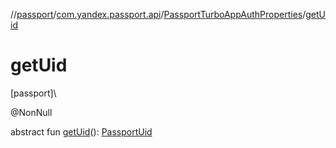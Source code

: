 //[passport](../../../index.md)/[com.yandex.passport.api](../index.md)/[PassportTurboAppAuthProperties](index.md)/[getUid](get-uid.md)

# getUid

[passport]\

@NonNull

abstract fun [getUid](get-uid.md)(): [PassportUid](../-passport-uid/index.md)
